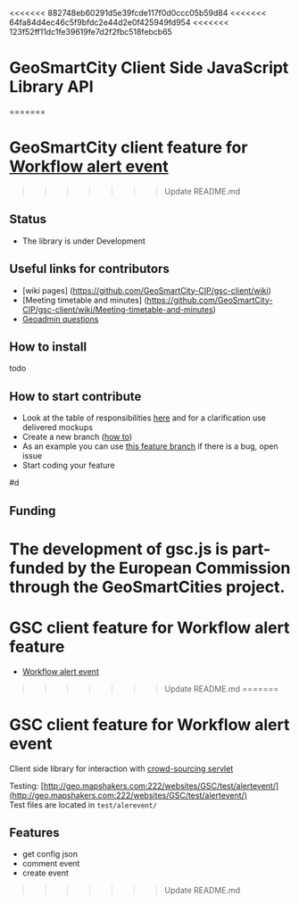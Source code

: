 <<<<<<< 882748eb60291d5e39fcde117f0d0ccc05b59d84
<<<<<<< 64fa84d4ec46c5f9bfdc2e44d2e0f425949fd954
<<<<<<< 123f52ff11dc1fe39619fe7d2f2fbc518febcb65
# GeoSmartCity Client Side JavaScript Library API
=======
# GeoSmartCity client feature for [Workflow alert event](../wiki/workflow-alert-event)
>>>>>>> Update README.md

## Status
* The library is under Development

## Useful links for contributors
* [wiki pages] (https://github.com/GeoSmartCity-CIP/gsc-client/wiki)
* [Meeting timetable and minutes] (https://github.com/GeoSmartCity-CIP/gsc-client/wiki/Meeting-timetable-and-minutes)
* [Geoadmin questions](https://github.com/GeoSmartCity-CIP/gsc-geoadmin/wiki/GeoAdmin%20QA)

## How to install
todo

## How to start contribute
 * Look at the table of responsibilities [here](https://github.com/GeoSmartCity-CIP/gsc-client/wiki/List-of-tasks-and-responsible-partner) and for a clarification use delivered mockups
 * Create a new branch ([how to](https://github.com/GeoSmartCity-CIP/gsc-client/wiki/git-workflow#starting-a-new-feature))
 * As an example you can use [this feature branch](https://github.com/GeoSmartCity-CIP/gsc-client/tree/feature/workflow-alert-event) if there is a bug, open issue
 * Start coding your feature


#d

## Funding
The development of gsc.js is part-funded by the European Commission through the GeoSmartCities project.
=======
# GSC client feature for Workflow alert feature


* [Workflow alert event](../wiki/workflow-alert-event)

>>>>>>> Update README.md
=======
# GSC client feature for Workflow alert event
Client side library for interaction with [crowd-sourcing servlet](https://github.com/GeoSmartCity-CIP/crowd-sourcing)


Testing: [http://geo.mapshakers.com:222/websites/GSC/test/alertevent/](http://geo.mapshakers.com:222/websites/GSC/test/alertevent/)</br>
Test files are located in ```test/alerevent/```

## Features
* get config json
* comment event
* create event
>>>>>>> Update README.md
